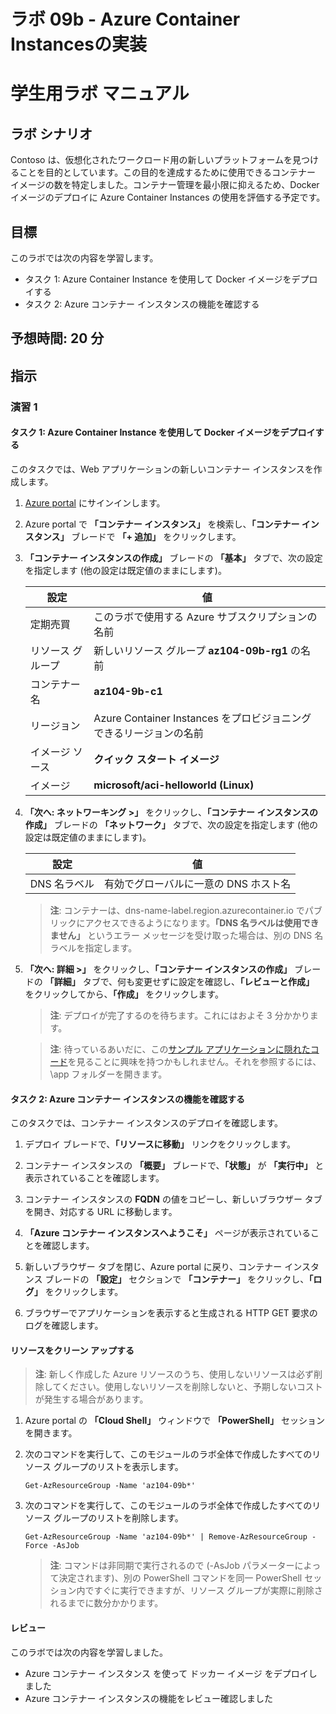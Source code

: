 ﻿---
lab:
    title: '09b - Azure Container Instancesの実装'
    module: 'モジュール 09 ? サーバーレス コンピューティング'
---

# ラボ 09b - Azure Container Instancesの実装
# 学生用ラボ マニュアル

## ラボ シナリオ

Contoso は、仮想化されたワークロード用の新しいプラットフォームを見つけることを目的としています。この目的を達成するために使用できるコンテナー イメージの数を特定しました。コンテナー管理を最小限に抑えるため、Docker イメージのデプロイに Azure Container Instances の使用を評価する予定です。 

## 目標

このラボでは次の内容を学習します。

+ タスク 1: Azure Container Instance を使用して Docker イメージをデプロイする
+ タスク 2: Azure コンテナー インスタンスの機能を確認する

## 予想時間: 20 分

## 指示

### 演習 1

#### タスク 1: Azure Container Instance を使用して Docker イメージをデプロイする

このタスクでは、Web アプリケーションの新しいコンテナー インスタンスを作成します。 

1. [Azure portal](https://portal.azure.com) にサインインします。

1. Azure portal で **「コンテナー インスタンス」** を検索し、**「コンテナー インスタンス」** ブレードで **「+ 追加」** をクリックします。 

1. **「コンテナー インスタンスの作成」** ブレードの **「基本」** タブで、次の設定を指定します (他の設定は既定値のままにします)。

    | 設定 | 値 |
    | ---- | ---- |
    | 定期売買 | このラボで使用する Azure サブスクリプションの名前 |
    | リソース グループ | 新しいリソース グループ **az104-09b-rg1** の名前 |
    | コンテナー名 | **az104-9b-c1** |
    | リージョン | Azure Container Instances をプロビジョニングできるリージョンの名前 |
    | イメージ ソース | **クイック スタート イメージ** |
    | イメージ | **microsoft/aci-helloworld (Linux)** |

1. **「次へ: ネットワーキング >」** をクリックし、**「コンテナー インスタンスの作成」** ブレードの **「ネットワーク」** タブで、次の設定を指定します (他の設定は既定値のままにします)。

    | 設定 | 値 |
    | --- | --- |
    | DNS 名ラベル | 有効でグローバルに一意の DNS ホスト名 |
	
    > **注**: コンテナーは、dns-name-label.region.azurecontainer.io でパブリックにアクセスできるようになります。**「DNS 名ラベルは使用できません」** というエラー メッセージを受け取った場合は、別の DNS 名ラベルを指定します。

1. **「次へ: 詳細 >」** をクリックし、**「コンテナー インスタンスの作成」** ブレードの **「詳細」** タブで、何も変更せずに設定を確認し、**「レビューと作成」** をクリックしてから、**「作成」** をクリックします。 

    > **注**: デプロイが完了するのを待ちます。これにはおよそ 3 分かかります。

    > **注**: 待っているあいだに、この[サンプル アプリケーションに隠れたコード](https://github.com/Azure-Samples/aci-helloworld)を見ることに興味を持つかもしれません。それを参照するには、\app フォルダーを開きます。 

#### タスク 2: Azure コンテナー インスタンスの機能を確認する

このタスクでは、コンテナー インスタンスのデプロイを確認します。

1. デプロイ ブレードで、**「リソースに移動」** リンクをクリックします。

1. コンテナー インスタンスの **「概要」** ブレードで、**「状態」** が **「実行中」** と表示されていることを確認します。 

1. コンテナー インスタンスの **FQDN** の値をコピーし、新しいブラウザー タブを開き、対応する URL に移動します。

1. **「Azure コンテナー インスタンスへようこそ」** ページが表示されていることを確認します。

1. 新しいブラウザー タブを閉じ、Azure portal に戻り、コンテナー インスタンス ブレードの **「設定」** セクションで **「コンテナー」** をクリックし、**「ログ」** をクリックします。 

1. ブラウザーでアプリケーションを表示すると生成される HTTP GET 要求のログを確認します。

#### リソースをクリーン アップする

   > **注**: 新しく作成した Azure リソースのうち、使用しないリソースは必ず削除してください。使用しないリソースを削除しないと、予期しないコストが発生する場合があります。

1. Azure portal の **「Cloud Shell」** ウィンドウで **「PowerShell」** セッションを開きます。

1. 次のコマンドを実行して、このモジュールのラボ全体で作成したすべてのリソース グループのリストを表示します。

   ```pwsh
   Get-AzResourceGroup -Name 'az104-09b*'
   ```

1. 次のコマンドを実行して、このモジュールのラボ全体で作成したすべてのリソース グループのリストを削除します。

   ```pwsh
   Get-AzResourceGroup -Name 'az104-09b*' | Remove-AzResourceGroup -Force -AsJob
   ```

    > **注**: コマンドは非同期で実行されるので (-AsJob パラメーターによって決定されます)、別の PowerShell コマンドを同一 PowerShell セッション内ですぐに実行できますが、リソース グループが実際に削除されるまでに数分かかります。

#### レビュー

このラボでは次の内容を学習しました。

- Azure コンテナー インスタンス を使って ドッカー イメージ をデプロイしました
- Azure コンテナー インスタンスの機能をレビュー確認しました
